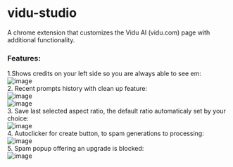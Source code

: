 # vidu-studio
A chrome extension that customizes the Vidu AI (vidu.com) page with additional functionality.<br>
### Features:<br>
1.Shows credits on your left side so you are always able to see em:<br>
![image](https://github.com/user-attachments/assets/bcab267d-7ea9-4abb-9cf0-eb9f6682655e)<br>
2. Recent prompts history with clean up feature:<br>
![image](https://github.com/user-attachments/assets/cb33ce53-8115-499e-8b2f-3f9cec1d5816)<br>
![image](https://github.com/user-attachments/assets/832a2e10-808c-4c5f-a8f1-e6455f88a8c7)<br>
3. Save last selected aspect ratio, the default ratio automaticaly set by your choice:<br>
![image](https://github.com/user-attachments/assets/3a1aca37-7755-4bfa-8ff2-dfee1cdef5f5)<br>
4. Autoclicker for create button, to spam generations to processing:<br>
![image](https://github.com/user-attachments/assets/79417017-cfcd-4160-befa-2e4484c27e5b)<br>
5. Spam popup offering an upgrade is blocked:<br>
![image](https://github.com/user-attachments/assets/f8c9053c-1e08-4a73-b8ce-225fa612d9c9)

